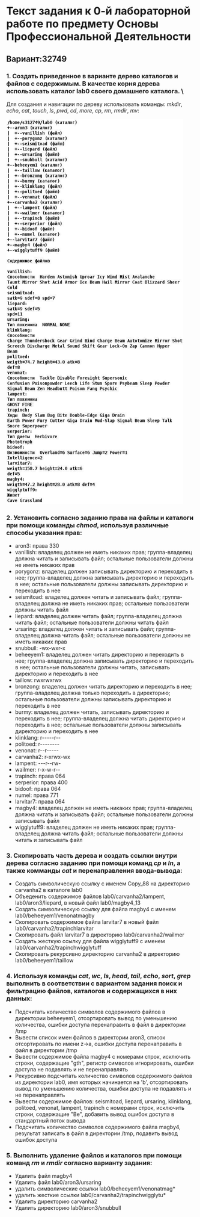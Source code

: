 # Текст задания к 0-й лабораторной работе по предмету Основы Профессиональной Деятельности
## Вариант:32749
### 1. Создать приведенное в варианте дерево каталогов и файлов с содержимым. В качестве корня дерева использовать каталог lab0 своего домашнего каталога. \
Для создания и навигации по дереву использовать команды: *mkdir*, *echo*, *cat*, *touch*, *ls*, *pwd*, *cd*, *more*, *cp*, *rm*, *rmdir*, *mv*:

![1-st task](./img/opd-lab0-1st-task.jpg)

### 2. Установить согласно заданию права на файлы и каталоги при помощи команды *chmod*, используя различные способы указания прав:

* aron3: права 330
* vanillish: владелец должен не иметь никаких прав; группа-владелец должна читать и записывать файл; остальные пользователи должны не иметь никаких прав
* porygonz: владелец должен записывать директорию и переходить в нее; группа-владелец должна записывать директорию и переходить в нее; остальные пользователи должны записывать директорию и переходить в нее
* seismitoad: владелец должен читать и записывать файл; группа-владелец должна не иметь никаких прав; остальные пользователи должны читать файл
* liepard: владелец должен читать файл; группа-владелец должна читать файл; остальные пользователи должны читать файл
* ursaring: владелец должен читать и записывать файл; группа-владелец должна читать файл; остальные пользователи должны не иметь никаких прав
* snubbull: -wx-wxr-x
* beheeyem1: владелец должен читать директорию и переходить в нее; группа-владелец должна записывать директорию и переходить в нее; остальные пользователи должны читать, записывать директорию и переходить в нее
* taillow: rwxrwxrwx
* bronzong: владелец должен читать директорию и переходить в нее; группа-владелец должна только переходить в директорию; остальные пользователи должны записывать директорию и переходить в нее
* burmy: владелец должен читать, записывать директорию и переходить в нее; группа-владелец должна читать директорию и переходить в нее; остальные пользователи должны записывать директорию и переходить в нее
* klinklang: r-----r--
* politoed: r--------
* venonat: r--r-----
* carvanha2: r-xrwx-wx
* lampent: ---r--rw-
* wailmer: r-x-w-r--
* trapinch: права 064
* serperior: права 400
* bidoof: права 064
* numel: права 771
* larvitar7: права 064
* magby4: владелец должен не иметь никаких прав; группа-владелец должна читать и записывать файл; остальные пользователи должны записывать файл
* wigglytuff9: владелец должен не иметь никаких прав; группа-владелец должна читать файл; остальные пользователи должны читать и записывать файл

### 3. Скопировать часть дерева и создать ссылки внутри дерева согласно заданию при помощи команд *cp* и *ln*, а также комманды *cat* и перенаправления ввода-вывода:

* Создать символическую ссылку c именем Copy_88 на директорию carvanha2 в каталоге lab0
* Объеденить содержимое файлов lab0/carvanha2/lampent, lab0/aron3/liepard, в новый файл lab0/magby4_13
* Cоздать символическую ссылку для файла magby4 с именем lab0/beheeyem1/venonatmagby
* Скопировать содержимое файла larvitar7 в новый файл lab0/carvanha2/trapinchlarvitar
* Скопировать файл larvitar7 в директорию lab0/carvanha2/wailmer
* Cоздать жесткую ссылку для файла wigglytuff9 с именем lab0/carvanha2/trapinchwigglytuff
* Скопировать рекурсивно директорию carvanha2 в директорию lab0/beheeyem1/taillow

### 4. Используя команды *cat*, *wc*, *ls*, *head*, *tail*, *echo*, *sort*, *grep* выполнить в соответствии с вариантом задания поиск и фильтрацию файлов, каталогов и содержащихся в них данных:

* Подсчитать количество символов содержимого файлов в директории beheeyem1, отсортировать вывод по уменьшению количества, ошибки доступа перенаправить в файл в директории /tmp
* Вывести список имен файлов в директории aron3, список отсортировать по имени z->a, ошибки доступа перенаправить в файл в директории /tmp
* Вывести содержимое файла magby4 с номерами строк, исключить строки, содержащие "gth", регистр символов игнорировать, ошибки доступа не подавлять и не перенаправлять
* Рекурсивно подсчитать количество символов содержимого файлов из директории lab0, имя которых начинается на 'b', отсортировать вывод по уменьшению количества, ошибки доступа не подавлять и не перенаправлять
* Вывести содержимое файлов: seismitoad, liepard, ursaring, klinklang, politoed, venonat, lampent, trapinch с номерами строк, исключить строки, содержащие "Be", добавить вывод ошибок доступа в стандартный поток вывода
* Подсчитать количество символов содержимого файла magby4, результат записать в файл в директории /tmp, подавить вывод ошибок доступа

### 5. Выполнить удаление файлов и каталогов при помощи команд *rm* и *rmdir* согласно варианту задания:

* Удалить файл magby4
* Удалить файл lab0/aron3/ursaring
* удалить символические ссылки lab0/beheeyem1/venonatmag*
* удалить жесткие ссылки lab0/carvanha2/trapinchwigglytu*
* Удалить директорию carvanha2
* Удалить директорию lab0/aron3/snubbull

